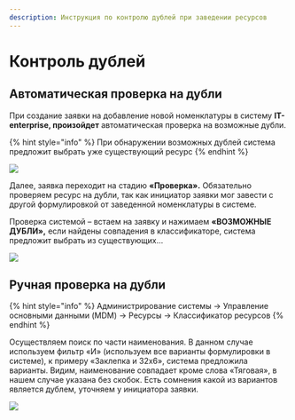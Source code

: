 ```yaml
---
description: Инструкция по контролю дублей при заведении ресурсов
---
```


# Контроль дублей

## Автоматическая проверка на дубли

При создание заявки на добавление новой номенклатуры в систему **IT-enterprise, произойдет** автоматическая проверка на возможные дубли.

{% hint style="info" %}
При обнаружении возможных дублей система предложит выбрать уже существующий ресурс
{% endhint %}

![](<../../.gitbook/assets/0 (84).png>)

Далее, заявка переходит на стадию **«Проверка».** Обязательно проверяем ресурс на дубли, так как инициатор заявки мог завести с другой формулировкой от заведенной номенклатуры в системе.

Проверка системой – встаем на заявку и нажимаем **«ВОЗМОЖНЫЕ ДУБЛИ»,** если найдены совпадения в классификаторе, система предложит выбрать из существующих…

![](<../../.gitbook/assets/1 (71).png>)

## Ручная проверка на дубли

{% hint style="info" %}
Администрирование системы → Управление основными данными (MDM) → Ресурсы → Классификатор ресурсов
{% endhint %}

Осуществляем поиск по части наименования. В данном случае используем фильтр «И» (используем все варианты формулировки в системе), к примеру «Заклепка и 32х6», система предложила варианты. Видим, наименование совпадает кроме слова «Тяговая», в нашем случае указана без скобок. Есть сомнения какой из вариантов является дублем, уточняем у инициатора заявки.

![](<../../.gitbook/assets/3 (115).png>)
